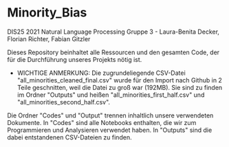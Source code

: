 # Minority_Bias

DIS25 2021 Natural Language Processing
Gruppe 3 - Laura-Benita Decker, Florian Richter, Fabian Gitzler


Dieses Repository beinhaltet alle Ressourcen und den gesamten Code, der für die Durchführung unseres Projekts nötig ist.

* WICHTIGE ANMERKUNG:
Die zugrundeliegende CSV-Datei "all_minorities_cleaned_final.csv" wurde für den Import nach Github in 2 Teile geschnitten, weil die Datei zu groß war (192MB). Sie sind zu finden im Ordner "Outputs" und heißen "all_minorities_first_half.csv" und "all_minorities_second_half.csv".


Die Ordner "Codes" und "Output" trennen inhaltlich unsere verwendeten Dokumente. In "Codes" sind alle Notebooks enthalten, die wir zum Programmieren und Analysieren verwendet haben. In "Outputs" sind die dabei entstandenen CSV-Dateien zu finden.
